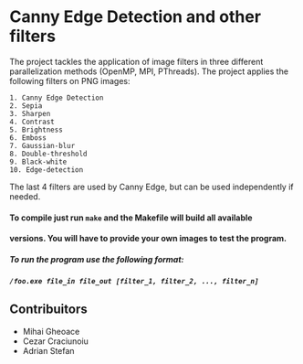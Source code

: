 # Canny Edge Detection and other filters

The project tackles the application of image filters in three different
parallelization methods (OpenMP, MPI, PThreads). The project applies the
following filters on PNG images:

    1. Canny Edge Detection
    2. Sepia
    3. Sharpen
    4. Contrast
    5. Brightness
    6. Emboss
    7. Gaussian-blur
    8. Double-threshold
    9. Black-white
    10. Edge-detection

The last 4 filters are used by Canny Edge, but can be used independently if
needed.

#### To compile just run `make` and the Makefile will build all available
#### versions. You will have to provide your own images to test the program.

##### To run the program use the following format:
##### `/foo.exe file_in file_out [filter_1, filter_2, ..., filter_n]`
## Contribuitors
* Mihai Gheoace
* Cezar Craciunoiu
* Adrian Stefan
